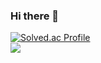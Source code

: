 ### Hi there 👋

<!--
**yeoeoeonju/yeoeoeonju** is a ✨ _special_ ✨ repository because its `README.md` (this file) appears on your GitHub profile.

Here are some ideas to get you started:

- 🔭 I’m currently working on ...
- 🌱 I’m currently learning ...
- 👯 I’m looking to collaborate on ...
- 🤔 I’m looking for help with ...
- 💬 Ask me about ...
- 📫 How to reach me: ...
- 😄 Pronouns: ...
- ⚡ Fun fact: ...
-->
[![Solved.ac Profile](http://mazassumnida.wtf/api/generate_badge?boj=lh44)](https://solved.ac/lh44)<br/>
<img src="https://img.shields.io/badge/Python-3776AB?style=for-the-badge&logo=Pythont&logoColor=Black"/>

